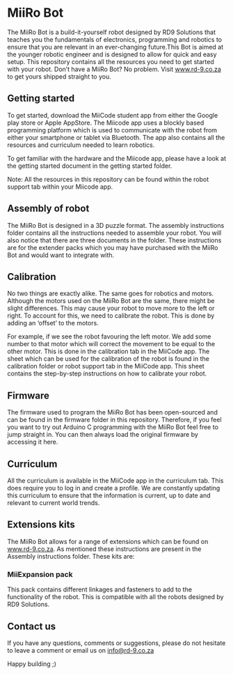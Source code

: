# MiiRo Bot
The MiiRo Bot is a build-it-yourself robot designed by RD9 Solutions that teaches you the fundamentals of electronics, programming and robotics to ensure that you are relevant in an ever-changing future.This Bot is aimed at the younger robotic engineer and is designed to allow for quick and easy setup. This repository contains all the resources you need to get started with your robot. Don’t have a MiiRo Bot? No problem. Visit www.rd-9.co.za to get yours shipped straight to you. 

## Getting started
To get started, download the MiiCode student app from either the Google play store or Apple AppStore. The Miicode app uses a blockly based programming platform which is used to communicate with the robot from either your smartphone or tablet via Bluetooth. The app also contains all the resources and curriculum needed to learn robotics.

To get familiar with the hardware and the Miicode app, please have a look at the getting started document in the getting started folder. 

Note: All the resources in this repository can be found within the robot support tab within your Miicode app.

## Assembly of robot
The MiiRo Bot is designed in a 3D puzzle format. The assembly instructions folder contains all the instructions needed to assemble your robot. You will also notice that there are three documents in the folder. These instructions are for the extender packs which you may have purchased with the MiiRo Bot and would want to integrate with. 

## Calibration
No two things are exactly alike. The same goes for robotics and motors. Although the motors used on the MiiRo Bot are the same, there might be slight differences. This may cause your robot to move more to the left or right. To account for this, we need to calibrate the robot. This is done by adding an ‘offset’ to the motors.

For example, if we see the robot favouring the left motor. We add some number to that motor which will correct the movement to be equal to the other motor. This is done in the calibration tab in the MiiCode app. The sheet which can be used for the calibration of the robot is found in the calibration folder or robot support tab in the MiiCode app. This sheet contains the step-by-step instructions on how to calibrate your robot.

## Firmware
The firmware used to program the MiiRo Bot has been open-sourced and can be found in the firmware folder in this repository. Therefore, if you feel you want to try out Arduino C programming with the MiiRo Bot feel free to jump straight in. You can then always load the original firmware by accessing it here.

## Curriculum
All the curriculum is available in the MiiCode app in the curriculum tab. This does require you to log in and create a profile. We are constantly updating this curriculum to ensure that the information is current, up to date and relevant to current world trends. 

## Extensions kits
The MiiRo Bot allows for a range of extensions which can be found on www.rd-9.co.za. As mentioned these instructions are present in the Assembly instructions folder. These kits are:

### MiiExpansion pack
This pack contains different linkages and fasteners to add to the functionality of the robot. This is compatible with all the robots designed by RD9 Solutions. 
 
 ## Contact us
 If you have any questions, comments or suggestions, please do not hesitate to leave a comment or email us on info@rd-9.co.za

Happy building ;)
